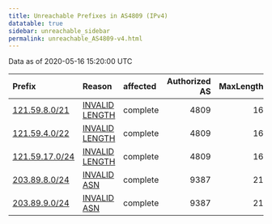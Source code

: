 ```yaml
---
title: Unreachable Prefixes in AS4809 (IPv4)
datatable: true
sidebar: unreachable_sidebar
permalink: unreachable_AS4809-v4.html
---
```


Data as of 2020-05-16 15:20:00 UTC


<div class="datatable-begin"></div>

| Prefix                                                 | Reason                                                                                                  | affected   |   Authorized AS |   MaxLength | Anchor                                       |   unreachable /24s |
|:-------------------------------------------------------|:--------------------------------------------------------------------------------------------------------|:-----------|----------------:|------------:|:---------------------------------------------|-------------------:|
| [121.59.8.0/21](https://stat.ripe.net/121.59.8.0/21)   | [INVALID LENGTH](https://rpki-validator.ripe.net/announcement-preview?asn=AS4809&prefix=121.59.8.0/21)  | complete   |            4809 |          16 | [APNIC](unreachable_APNIC_RPKI_Root-v4.html) |                  8 |
| [121.59.4.0/22](https://stat.ripe.net/121.59.4.0/22)   | [INVALID LENGTH](https://rpki-validator.ripe.net/announcement-preview?asn=AS4809&prefix=121.59.4.0/22)  | complete   |            4809 |          16 | [APNIC](unreachable_APNIC_RPKI_Root-v4.html) |                  4 |
| [121.59.17.0/24](https://stat.ripe.net/121.59.17.0/24) | [INVALID LENGTH](https://rpki-validator.ripe.net/announcement-preview?asn=AS4809&prefix=121.59.17.0/24) | complete   |            4809 |          16 | [APNIC](unreachable_APNIC_RPKI_Root-v4.html) |                  1 |
| [203.89.8.0/24](https://stat.ripe.net/203.89.8.0/24)   | [INVALID ASN](https://rpki-validator.ripe.net/announcement-preview?asn=AS4809&prefix=203.89.8.0/24)     | complete   |            9387 |          21 | [APNIC](unreachable_APNIC_RPKI_Root-v4.html) |                  1 |
| [203.89.9.0/24](https://stat.ripe.net/203.89.9.0/24)   | [INVALID ASN](https://rpki-validator.ripe.net/announcement-preview?asn=AS4809&prefix=203.89.9.0/24)     | complete   |            9387 |          21 | [APNIC](unreachable_APNIC_RPKI_Root-v4.html) |                  1 |

<div class="datatable-end"></div>
